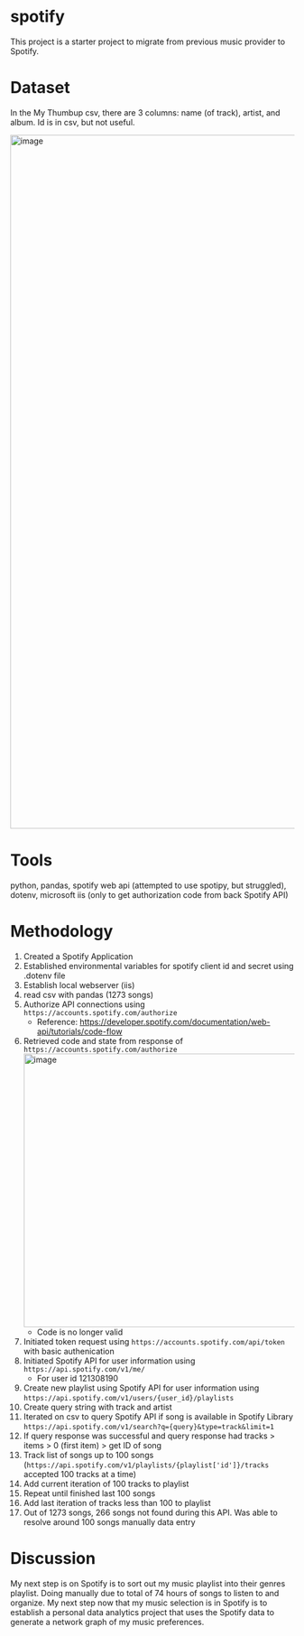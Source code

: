 # spotify

This project is a starter project to migrate from previous music provider to Spotify.  

# Dataset
In the My Thumbup csv, there are 3 columns: name (of track), artist, and album. Id is in csv, but not useful.

<img width="1230" alt="image" src="https://github.com/minoseah629/spotify/assets/1980068/e0891ada-6dc3-4a7f-ab1c-ea0a25435862">

# Tools 
python, pandas, spotify web api (attempted to use spotipy, but struggled), dotenv, microsoft iis (only to get authorization code from back Spotify API)

# Methodology

1. Created a Spotify Application 
2. Established environmental variables for spotify client id and secret using .dotenv file
3. Establish local webserver (iis)
4. read csv with pandas (1273 songs)
5. Authorize API connections using `https://accounts.spotify.com/authorize`
   * Reference: https://developer.spotify.com/documentation/web-api/tutorials/code-flow
6. Retrieved code and state from response of `https://accounts.spotify.com/authorize`
   <img width="485" alt="image" src="https://github.com/minoseah629/spotify/assets/1980068/c697f276-f8a6-4bb0-b7b6-6898fc75718c">
   * Code is no longer valid
8. Initiated token request using `https://accounts.spotify.com/api/token` with basic authenication
9. Initiated Spotify API for user information using `https://api.spotify.com/v1/me/`
   * For user id 121308190
10. Create new playlist using Spotify API for user information using `https://api.spotify.com/v1/users/{user_id}/playlists`
11. Create query string with track and artist
12. Iterated on csv to query Spotify API if song is available in Spotify Library `https://api.spotify.com/v1/search?q={query}&type=track&limit=1`
13. If query response was successful and query response had tracks > items > 0 (first item) > get ID of song
14. Track list of songs up to 100 songs (`https://api.spotify.com/v1/playlists/{playlist['id']}/tracks` accepted 100 tracks at a time)
15. Add current iteration of 100 tracks to playlist
16. Repeat until finished last 100 songs
17. Add last iteration of tracks less than 100 to playlist
18. Out of 1273 songs, 266 songs not found during this API. Was able to resolve around 100 songs manually data entry

# Discussion
My next step is on Spotify is to sort out my music playlist into their genres playlist.  Doing manually due to total of 74 hours of songs to listen to and organize. 
My next step now that my music selection is in Spotify is to establish a personal data analytics project that uses the Spotify data to generate a network graph of my music preferences.
